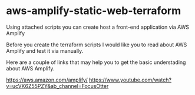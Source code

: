 # aws-amplify-static-web-terraform
Using attached scripts you can create host a front-end application via AWS Amplify

Before you create the terraform scripts I would like you to read about AWS Amplify and test it via manually. 

Here are a couple of links that may help you to get the basic understading about AWS Amplify.

https://aws.amazon.com/amplify/
https://www.youtube.com/watch?v=ucVK6Z55PZY&ab_channel=FocusOtter
